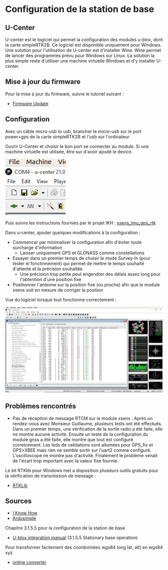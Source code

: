 # Configuration de la station de base


## U-Center

U-center est le logiciel qui permet la configuration des modules u-blox, dont la carte simpleRTK2B. Ce logiciel est disponible uniquement pour Windows. Une solution pour l'utilisation de U-center est d'installer Wine. Wine permet de lancer des programmes prévu pour Windows sur Linux. La solution la plus simple reste d'utiliser une machine virtuelle Windows et d'y installer U-center.


## Mise à jour du firmware

Pour la mise à jour du firmware, suivre le tutoriel suivant :

- [Firmware Update](https://www.ardusimple.com/zed-f9p-firmware-update-with-simplertk2b/)


## Configuration

Avec un câble micro-usb to usb, brancher le micro-usb sur le port power+gps de la carte simpleRTK2B et l'usb sur l'ordinateur.

Ouvrir U-Center et choisir le bon port se connecter au module. Si une machine virtuelle est utilisée, être sur d'avoir ajouté le device.

![port_COM](../images/u_blox/port_com_u_blox.png)

Puis suivre les instructions fournies par le projet IKH : [xsens_imu_gps_rtk](https://github.com/ikh-innovation/xsens_imu_gps_rtk)

Dans u-center, ajouter quelques modifications à la configuration :
- Commencer par minimaliser la configuration afin d'éviter toute surcharge d'information
  - Laisser uniquement GPS et GLONASS comme constellations
- Essayer dans un premier temps de choisir le mode Survey-In (pour tester el fonctinnement) qui permet de mettre le temps souhaité d'attente et la précision souhaitée
  - Une précision trop petite peut engendrer des délais assez long pour l'obtention d'une position fixe
- Positionner l'antenne sur la position fixe (ou proche) afin que le module xsens soit en mesure de corriger la position


Vue du logiciel lorsque tout fonctionne correctement :


![u_blox](../images/u_blox/u_blox_ui_2021-10-16_13-38-48.png)


## Problèmes rencontrés

- Pas de réception de message RTCM sur le module xsens :
    Après un rendez-vous avec Monsieur Guillaume, plusieurs tests ont été effectués. Dans un premier temps, une vérification de la sortie radio a été faite, elle ne montre aucune activité. Ensuite un teste de la configuration du module gnss a été faite, elle montre que tout est configuré corretcement. Les leds de validations sont allumées pour GPS_fix et GPS>XBEE mais rien ne semble sortir sur l'uart2 comme configuré. L'oscilloscope ne montre pas d'activité. Finalement le problème venait de l'écart trop important avec la valeur fixe fournie.

Le kit RTKlib pour Windows met a disposition plusieurs outils gratuits pour la vérification de transmission de message :

- [RTKLib](https://github.com/tomojitakasu/RTKLIB_bin/archive/refs/heads/rtklib_2.4.3.zip)


## Sources

- [I Know How](https://github.com/ikh-innovation/xsens_imu_gps_rtk)
- [Ardusimple](https://www.ardusimple.com/configuration-files/)

Chapitre 3.1.5.5 pour la configuration de la station de base
- [U-blox integration manual](https://www.u-blox.com/en/ubx-viewer/view/ZED-F9P_IntegrationManual_UBX-18010802?url=https%3A%2F%2Fwww.u-blox.com%2Fsites%2Fdefault%2Ffiles%2FZED-F9P_IntegrationManual_UBX-18010802.pdf)  (3.1.5.5 Stationary base operation)

Pour transformer facilement des coordonnées wgs84 long lat, alt] en wgs84 xyz
- [online converter](https://tool-online.com/en/coordinate-converter.php)
